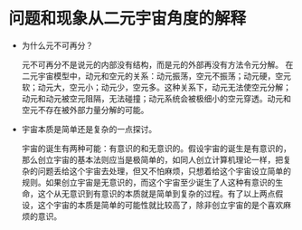 # 问题和现象从二元宇宙角度的解释
 * 为什么元不可再分？

   元不可再分不是说元的内部没有结构，而是元的外部再没有方法令元分解。
   在二元宇宙模型中，动元和空元的关系：动元振荡，空元不振荡；动元硬，空元软；动元大，空元小；动元少，空元多。这种关系下，动元无法使空元分解；动元和动元被空元阻隔，无法碰撞；动元系统会被极细小的空元穿透。动元和空元不存在被外部力量分解的可能。

* 宇宙本质是简单还是复杂的一点探讨。

  宇宙的诞生有两种可能：有意识的和无意识的。假设宇宙的诞生是有意识的，那么创立宇宙的基本法则应当是极简单的，如同人创立计算机理论一样，把复杂的问题丢给这个宇宙去处理，但又不怕麻烦，只想着给这个宇宙设立简单的规则。如果创立宇宙是无意识的，而这个宇宙至少诞生了人这种有意识的生命，这个从无意识到有意识的本质就是简单到复杂的过程。有了以上两点假设，这个宇宙的本质是简单的可能性就比较高了，除非创立宇宙的是个喜欢麻烦的意识。
